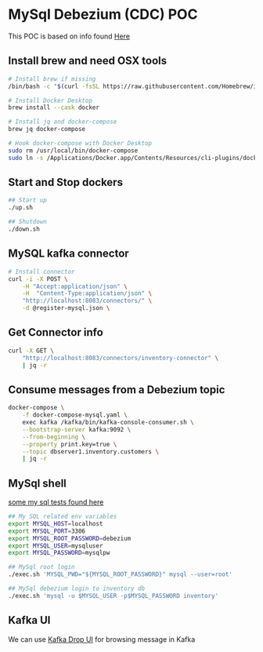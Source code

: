 # MySql Debezium (CDC) POC
This POC is based on info found [Here](https://github.com/debezium/debezium-examples)

## Install brew and need OSX tools
```bash
# Install brew if missing
/bin/bash -c "$(curl -fsSL https://raw.githubusercontent.com/Homebrew/install/HEAD/install.sh)"

# Install Docker Desktop
brew install --cask docker

# Install jq and docker-compose
brew jq docker-compose

# Hook docker-compose with Docker Desktop
sudo rm /usr/local/bin/docker-compose
sudo ln -s /Applications/Docker.app/Contents/Resources/cli-plugins/docker-compose /usr/local/bin/docker-compose
```

## Start and Stop dockers
```bash
## Start up
./up.sh

## Shutdown    
./down.sh
```

## MySQL kafka connector
```bash
# Install connector
curl -i -X POST \
    -H "Accept:application/json" \
    -H  "Content-Type:application/json" \
    "http://localhost:8083/connectors/" \
    -d @register-mysql.json \
```

## Get Connector info
```bash
curl -X GET \
    "http://localhost:8083/connectors/inventory-connector" \
    | jq -r 
```

## Consume messages from a Debezium topic
```bash
docker-compose \
    -f docker-compose-mysql.yaml \
    exec kafka /kafka/bin/kafka-console-consumer.sh \
    --bootstrap-server kafka:9092 \
    --from-beginning \
    --property print.key=true \
    --topic dbserver1.inventory.customers \
    | jq -r
```

## MySql shell
[some my sql tests found here](./test.sql)
```bash
## My SQL related env variables
export MYSQL_HOST=localhost
export MYSQL_PORT=3306
export MYSQL_ROOT_PASSWORD=debezium
export MYSQL_USER=mysqluser
export MYSQL_PASSWORD=mysqlpw

## MySql root login
./exec.sh 'MYSQL_PWD="${MYSQL_ROOT_PASSWORD}" mysql --user=root'

## MySql debezium login to inventory db
./exec.sh 'mysql -u $MYSQL_USER -p$MYSQL_PASSWORD inventory'
```

## Kafka UI
We can use [Kafka Drop UI](http://localhost:9000) for browsing message in Kafka
